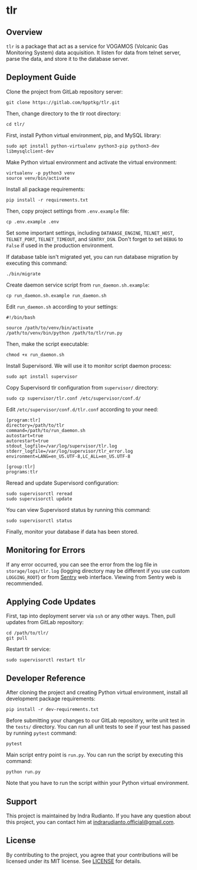 # tlr

## Overview

`tlr` is a package that act as a service for VOGAMOS (Volcanic Gas Monitoring
System) data acquisition. It listen for data from telnet server, parse the data,
and store it to the database server.

## Deployment Guide

Clone the project from GitLab repository server:

    git clone https://gitlab.com/bpptkg/tlr.git

Then, change directory to the tlr root directory:

    cd tlr/

First, install Python virtual environment, pip, and MySQL library:

    sudo apt install python-virtualenv python3-pip python3-dev libmysqlclient-dev

Make Python virtual environment and activate the virtual environment:

    virtualenv -p python3 venv
    source venv/bin/activate

Install all package requirements:

    pip install -r requirements.txt

Then, copy project settings from `.env.example` file:

    cp .env.example .env

Set some important settings, including `DATABASE_ENGINE`, `TELNET_HOST`,
`TELNET_PORT`, `TELNET_TIMEOUT`, and `SENTRY_DSN`. Don't forget to set `DEBUG`
to `False` if used in the production environment.

If database table isn't migrated yet, you can run database migration by
executing this command:

    ./bin/migrate

Create daemon service script from `run_daemon.sh.example`:

    cp run_daemon.sh.example run_daemon.sh

Edit `run_daemon.sh` according to your settings:

    #!/bin/bash

    source /path/to/venv/bin/activate
    /path/to/venv/bin/python /path/to/tlr/run.py

Then, make the script executable:

    chmod +x run_daemon.sh

Install Supervisord. We will use it to monitor script daemon process:

    sudo apt install supervisor

Copy Supervisord tlr configuration from `supervisor/` directory:

    sudo cp supervisor/tlr.conf /etc/supervisor/conf.d/

Edit `/etc/supervisor/conf.d/tlr.conf` according to your need:

    [program:tlr]
    directory=/path/to/tlr
    command=/path/to/run_daemon.sh
    autostart=true
    autorestart=true
    stdout_logfile=/var/log/supervisor/tlr.log
    stderr_logfile=/var/log/supervisor/tlr_error.log
    environment=LANG=en_US.UTF-8,LC_ALL=en_US.UTF-8

    [group:tlr]
    programs:tlr

Reread and update Supervisord configuration:

    sudo supervisorctl reread
    sudo supervisorctl update

You can view Supervisord status by running this command:

    sudo supervisorctl status

Finally, monitor your database if data has been stored.

## Monitoring for Errors

If any error occurred, you can see the error from the log file in
`storage/logs/tlr.log` (logging directory may be different if you use custom
`LOGGING_ROOT`) or from
[Sentry](https://sentry.io/organizations/bpptkg/issues/?project=5253584) web
interface. Viewing from Sentry web is recommended.

## Applying Code Updates

First, tap into deployment server via `ssh` or any other ways. Then, pull
updates from GitLab repository:

    cd /path/to/tlr/
    git pull

Restart tlr service:

    sudo supervisorctl restart tlr

## Developer Reference

After cloning the project and creating Python virtual environment, install all
development package requirements:

    pip install -r dev-requirements.txt

Before submitting your changes to our GitLab repository, write unit test in the
`tests/` directory. You can run all unit tests to see if your test has passed by
running `pytest` command:

    pytest

Main script entry point is `run.py`. You can run the script by executing this
command:

    python run.py

Note that you have to run the script within your Python virtual environment.

## Support

This project is maintained by Indra Rudianto. If you have any question about
this project, you can contact him at <indrarudianto.official@gmail.com>.

## License

By contributing to the project, you agree that your contributions will be
licensed under its MIT license. See
[LICENSE](https://gitlab.com/bpptkg/tlr/-/blob/master/LICENSE) for details.
